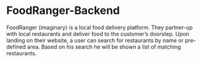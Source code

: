 # FoodRanger-Backend
FoodRanger (imaginary) is a local food delivery platform. They partner-up with local restaurants and deliver food to the customer’s doorstep. Upon landing on their website, a user can search for restaurants by name or pre-defined area. Based on his search he will be shown a list of matching restaurants.
